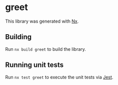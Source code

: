 # greet

This library was generated with [Nx](https://nx.dev).

## Building

Run `nx build greet` to build the library.

## Running unit tests

Run `nx test greet` to execute the unit tests via [Jest](https://jestjs.io).
